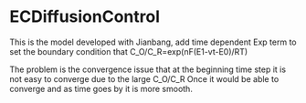ECDiffusionControl
=====

This is the model developed with Jianbang, add time dependent Exp term to set the boundary condition that
C_O/C_R=exp(nF(E1-vt-E0)/RT)

The problem is the convergence issue that at the beginning time step it is not easy to converge due to the large C_O/C_R
Once it would be able to converge and as time goes by it is more smooth.
